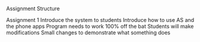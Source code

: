 Assignment Structure

Assignment 1
    Introduce the system to students
    Introduce how to use AS and the phone apps
    Program needs to work 100% off the bat
        Students will make modifications
        Small changes to demonstrate what something does
    